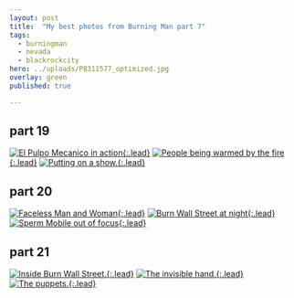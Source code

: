 ```yaml
---
layout: post
title:  "My best photos from Burning Man part 7"
tags:
  - burningman
  - nevada
  - blackrockcity
hero: ../uploads/P8311577_optimized.jpg
overlay: green
published: true

---
```


## part 19
[![El Pulpo Mecanico in action](../uploads/P8311553_optimized.jpg){:.lead}](../uploads/P8311553.jpg)
[![People being warmed by the fire](../uploads/P8311551_optimized.jpg){:.lead}](../uploads/P8311551.jpg)
[![Putting on a show.](../uploads/P8311548_optimized.jpg){:.lead}](../uploads/P8311548.jpg)
## part 20
[![Faceless Man and Woman](../uploads/P8311577_optimized.jpg){:.lead}](../uploads/P8311577.jpg)
[![Burn Wall Street at night](../uploads/P8311573_optimized.jpg){:.lead}](../uploads/P8311573.jpg)
[![Sperm Mobile out of focus](../uploads/P8311608_optimized.jpg){:.lead}](../uploads/P8311608.jpg)
## part 21
[![Inside Burn Wall Street.](../uploads/P8311585_optimized.jpg){:.lead}](../uploads/P8311585.jpg)
[![The invisible hand.](../uploads/P8311586_optimized.jpg){:.lead}](../uploads/P8311586.jpg)
[![The puppets.](../uploads/P8311587_optimized.jpg){:.lead}](../uploads/P8311587.jpg)
